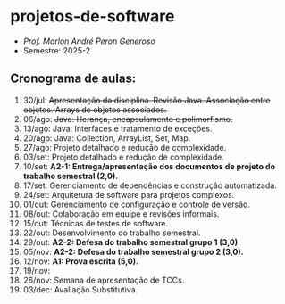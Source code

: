 # projetos-de-software
- _Prof. Marlon André Peron Generoso_
- Semestre: 2025-2

## Cronograma de aulas:
1. 30/jul: ~~Apresentação da disciplina. Revisão Java. Associação entre objetos. Arrays de objetos associados.~~
2. 06/ago: ~~Java: Herança, encapsulamento e polimorfismo.~~
3. 13/ago: Java: Interfaces e tratamento de exceções.
4. 20/ago: Java: Collection, ArrayList, Set, Map.
5. 27/ago: Projeto detalhado e redução de complexidade.
6. 03/set: Projeto detalhado e redução de complexidade.
7. 10/set: **A2-1: Entrega/apresentação dos documentos de projeto do trabalho semestral (2,0).**
8. 17/set: Gerenciamento de dependências e construção automatizada.
9. 24/set: Arquitetura de software para projetos complexos.
10. 01/out: Gerenciamento de configuração e controle de versão.
11. 08/out: Colaboração em equipe e revisões informais.
12. 15/out: Técnicas de testes de software.
13. 22/out: Desenvolvimento do trabalho semestral.
14. 29/out: **A2-2: Defesa do trabalho semestral grupo 1 (3,0).**
15. 05/nov: **A2-2: Defesa do trabalho semestral grupo 2 (3,0).**
16. 12/nov: **A1: Prova escrita (5,0).**
17. 19/nov: 
18. 26/nov: Semana de apresentação de TCCs.
19. 03/dec: Avaliação Substitutiva.
